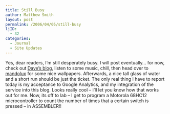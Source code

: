```yaml
---
title: Still Busy
author: Matthew Smith
layout: post
permalink: /2006/04/05/still-busy
ljID:
  - 32
categories:
  - Journal
  - Site Updates
---
```

Yes, dear readers, I&#8217;m still desperately busy. I will post eventually&#8230; for now, check out <a href="http://www.davidcomeaux.com" title="David Comeaux" target="_blank">Dave&#8217;s blog</a>, listen to some music, chill, then head over to <a href="http://www.mandolux.com" title="mandolux" target="_blank">mandolux</a> for some nice wallpapers. Afterwards, a nice tall glass of water and a short run should be just the ticket. The only real thing I have to report today is my acceptance to Google Analytics, and my integration of the service into this blog. Looks really cool &#8211; I&#8217;ll let you know how that works out for me. Now, its off to lab &#8211; I get to program a Motorola 68HC12 microcontroller to count the number of times that a certain switch is pressed &#8211; in ASSEMBLER!!